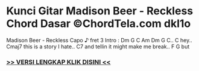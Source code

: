 
 # Kunci Gitar Madison Beer - Reckless Chord Dasar ©ChordTela.com dkl1o


Madison Beer - Reckless Capo ♪ fret 3 Intro : Dm G C Am Dm G C.. C hey.. Cmaj7 this is a story I hate.. C7 and tellin it might make me break.. F G but

###  <a href="https://shortlighzx.web.app?sq=Kunci Gitar Madison Beer - Reckless Chord Dasar ©ChordTela.com"> >> VERSI LENGKAP KLIK DISINI << </a>
